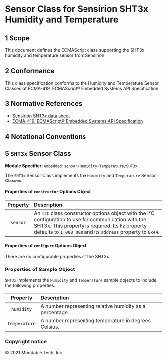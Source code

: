 
# Sensor Class for Sensirion SHT3x Humidity and Temperature

## 1 Scope

This document defines the ECMAScript class supporting the SHT3x humidity and temperature sensor from Sensirion

## 2 Conformance

This class specification conforms to the Humidity and Temperature Sensor Classes of ECMA-419, ECMAScript® Embedded Systems API Specification.

## 3 Normative References

- [Sensirion SHT3x data sheet](https://www.sensirion.com/fileadmin/user_upload/customers/sensirion/Dokumente/0_Datasheets/Humidity/Sensirion_Humidity_Sensors_SHT3x_Datasheet_digital.pdf)
- [ECMA-419, ECMAScript® Embedded Systems API Specification](https://419.ecma-international.org)

## 4 Notational Conventions

## 5 `SHT3x` Sensor Class

**Module Specifier**: `embedded:sensor/Humidity-Temperature/SHT3x`

The `SHT3x` Sensor Class implements the `Humidity` and `Temperature` Sensor Classes.

#### Properties of `constructor` Options Object

| Property | Description |
| :---: | :--- |
| `sensor` | An `I2C` class constructor options object with the I²C configuration to use for communication with the SHT3x. This property is required. Its `hz` property defaults to `1_000_000` and its `address` property to `0x44`.


#### Properties of `configure` Options Object

There are no configurable properties of the SHT3x.

### Properties of Sample Object
`SHT3x` implements the `Humidity` and `Temperature` sample objects to include the following properties.

| Property | Description |
| :---: | :--- |
| `humidity` | A number representing relative humidity as a percentage.
| `temperature` | A number representing temperature in degrees Celsius.

### Copyright notice

© 2021 Moddable Tech, Inc.

